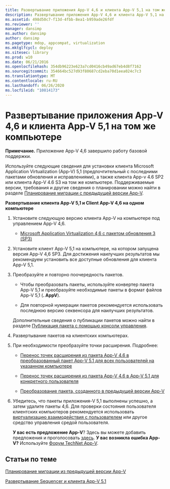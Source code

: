 ```yaml
---
title: Развертывание приложения App-V 4,6 и клиента App-V 5,1 на том же компьютере
description: Развертывание приложения App-V 4,6 и клиента App-V 5,1 на том же компьютере
ms.assetid: 498d50c7-f13d-4fbb-8ea1-b959ade26fdf
ms.reviewer: ''
manager: dansimp
ms.author: dansimp
author: dansimp
ms.pagetype: mdop, appcompat, virtualization
ms.mktglfcycl: deploy
ms.sitesec: library
ms.prod: w10
ms.date: 06/21/2016
ms.openlocfilehash: 354db96223e623a7cd0416cb49ad67eb4d8f7162
ms.sourcegitcommit: 354664bc527d93f80687cd2eba70d1eea024c7c3
ms.translationtype: MT
ms.contentlocale: ru-RU
ms.lasthandoff: 06/26/2020
ms.locfileid: "10814173"
---
```

# Развертывание приложения App-V 4,6 и клиента App-V 5,1 на том же компьютере

**Примечание.** Приложение App-V 4,6 завершило работу базовой поддержки.

Используйте следующие сведения для установки клиента Microsoft Application Virtualization (App-V) 5,1 (предпочтительный с последними пакетами обновления и исправлениями), а также клиента App-v 4.6 SP2 или клиента App-V 4.6 S3 на том же компьютере. Поддерживаемые версии, требования и другие сведения о планировании можно найти в разделе [Планирование миграции с предыдущей версии App-V](planning-for-migrating-from-a-previous-version-of-app-v51.md).

**Развертывание клиента App-V 5,1 и Client App-V 4,6 на одном компьютере**

1.  Установите следующую версию клиента App-V на компьютере под управлением App-V 4,6.

    -   [Microsoft Application Virtualization 4,6 с пакетом обновления 3 (SP3)](https://www.microsoft.com/download/details.aspx?id=41187)

2.  Установите клиент App-V 5,1 на компьютере, на котором запущена версия App-V 4,6 SP3. Для достижения наилучших результатов мы рекомендуем установить все доступные обновления для клиента App-V 5,1.

3.  Преобразуйте и повторно поочередность пакетов.

    -   Чтобы преобразовать пакеты, используйте конвертер пакета App-V 5,1 и преобразуйте необходимые пакеты в формат файлов App-V 5,1 (**. AppV**).

    -   Для повторной нумерации пакетов рекомендуется использовать последнюю версию секвенсора для наилучших результатов.

    Дополнительные сведения о публикации пакетов можно найти в разделе [Публикация пакета с помощью консоли управления](how-to-publish-a-package-by-using-the-management-console-51.md).

4.  Развертывание пакетов на клиентских компьютерах.

5.  При необходимости преобразуйте точки расширения. Подробнее:

    -   [Перенос точек расширения из пакета App-V 4.6 в преобразованный пакет App-V 5.1 для всех пользователей на указанном компьютере](how-to-migrate-extension-points-from-an-app-v-46-package-to-a-converted-app-v-51-package-for-all-users-on-a-specific-computer.md)

    -   [Перенос точек расширения из пакета App-V 4.6 в App-V 5.1 для конкретного пользователя](how-to-migrate-extension-points-from-an-app-v-46-package-to-app-v-51-for-a-specific-user.md)

    -   [Преобразование пакета, созданного в предыдущей версии App-V](how-to-convert-a-package-created-in-a-previous-version-of-app-v51.md)

6.  Убедитесь, что пакеты приложения-V 5,1 выполнены успешно, а затем удалите пакеты 4,6. Для проверки состояния пользователя клиентских компьютеров рекомендуется использовать [виртуализацию взаимодействия с пользователем](https://technet.microsoft.com/library/dn458947.aspx) или другое средство управления средой пользователя.

    **У вас есть предложение App-V**? Здесь вы можете добавить предложения и проголосовать [здесь](http://appv.uservoice.com/forums/280448-microsoft-application-virtualization). **У вас возникла ошибка App-V?** Используйте [Форум TechNet App-V](https://social.technet.microsoft.com/Forums/home?forum=mdopappv).

## Статьи по теме


[Планирование миграции из предыдущей версии App-V](planning-for-migrating-from-a-previous-version-of-app-v51.md)

[Развертывание Sequencer и клиента App-V 5.1](deploying-the-app-v-51-sequencer-and-client.md)

 

 





